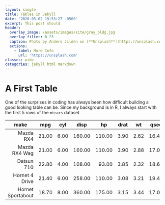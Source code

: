 ```yaml
---
layout: single
title: Tables in Jekyll
date: '2020-05-02 19:53:27 -0500'
excerpt: This post should
header:
  overlay_image: /assets/images/site/gray_bldg.jpg
  overlay_filter: 0.25
  caption: Photo by Anders Jildén on [**Unsplash**](https://unsplash.com)'
  actions:
    - label: More Info
      url: 'https://unsplash.com'
classes: wide
categories: jekyll html markdown
---
```


# A First Table

One of the surprises in coding has always been how difficult building a good looking table can be. Since my background is in R, I always start with the first 5 rows of the `mtcars` dataset.


<table id="myTable" class="display">
      <thead>
            <tr>
                  <th> make </th>
                  <th> mpg </th>
                  <th> cyl </th>
                  <th> disp </th>
                  <th> hp </th>
                  <th> drat </th>
                  <th> wt </th>
                  <th> qsec </th>
                  <th> vs </th>
                  <th> am </th>
                  <th> gear </th>
                  <th> carb </th>
            </tr>
      </thead>
      <tbody>
            <tr>
                  <td align="right"> Mazda RX4 </td>
                  <td align="right"> 21.00 </td>
                  <td align="right"> 6.00 </td>
                  <td align="right"> 160.00 </td>
                  <td align="right"> 110.00 </td>
                  <td align="right"> 3.90 </td>
                  <td align="right"> 2.62 </td>
                  <td align="right"> 16.46 </td>
                  <td align="right"> 0.00 </td>
                  <td align="right"> 1.00 </td>
                  <td align="right"> 4.00 </td>
                  <td align="right"> 4.00 </td>
            </tr>
            <tr>
                  <td align="right"> Mazda RX4 Wag </td>
                  <td align="right"> 21.00 </td>
                  <td align="right"> 6.00 </td>
                  <td align="right"> 160.00 </td>
                  <td align="right"> 110.00 </td>
                  <td align="right"> 3.90 </td>
                  <td align="right"> 2.88 </td>
                  <td align="right"> 17.02 </td>
                  <td align="right"> 0.00 </td>
                  <td align="right"> 1.00 </td>
                  <td align="right"> 4.00 </td>
                  <td align="right"> 4.00 </td>
            </tr>
            <tr>
                  <td align="right"> Datsun 710 </td>
                  <td align="right"> 22.80 </td>
                  <td align="right"> 4.00 </td>
                  <td align="right"> 108.00 </td>
                  <td align="right"> 93.00 </td>
                  <td align="right"> 3.85 </td>
                  <td align="right"> 2.32 </td>
                  <td align="right"> 18.61 </td>
                  <td align="right"> 1.00 </td>
                  <td align="right"> 1.00 </td>
                  <td align="right"> 4.00 </td>
                  <td align="right"> 1.00 </td>
            </tr>
            <tr>
                  <td align="right"> Hornet 4 Drive </td>
                  <td align="right"> 21.40 </td>
                  <td align="right"> 6.00 </td>
                  <td align="right"> 258.00 </td>
                  <td align="right"> 110.00 </td>
                  <td align="right"> 3.08 </td>
                  <td align="right"> 3.21 </td>
                  <td align="right"> 19.44 </td>
                  <td align="right"> 1.00 </td>
                  <td align="right"> 0.00 </td>
                  <td align="right"> 3.00 </td>
                  <td align="right"> 1.00 </td>
            </tr>
            <tr>
                  <td align="right"> Hornet Sportabout </td>
                  <td align="right"> 18.70 </td>
                  <td align="right"> 8.00 </td>
                  <td align="right"> 360.00 </td>
                  <td align="right"> 175.00 </td>
                  <td align="right"> 3.15 </td>
                  <td align="right"> 3.44 </td>
                  <td align="right"> 17.02 </td>
                  <td align="right"> 0.00 </td>
                  <td align="right"> 0.00 </td>
                  <td align="right"> 3.00 </td>
                  <td align="right"> 2.00 </td>
            </tr>
      </tbody>
</table>
